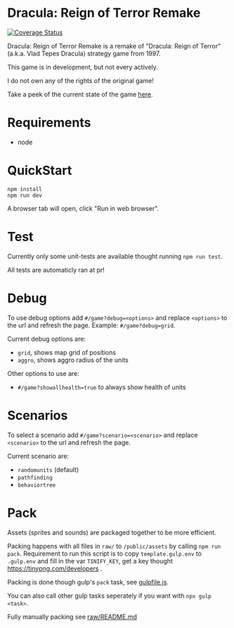 # Dracula: Reign of Terror Remake

[![Coverage Status](https://coveralls.io/repos/github/stevensnoeijen/drotr/badge.svg?branch=main)](https://coveralls.io/github/stevensnoeijen/drotr?branch=main)

Dracula: Reign of Terror Remake is a remake of "Dracula: Reign of Terror" (a.k.a. Vlad Tepes Dracula) strategy game from 1997.

This game is in development, but not every actively.

I do not own any of the rights of the original game!

Take a peek of the current state of the game [here](https://stevensnoeijen.github.io/drotr/).

# Requirements

- node

# QuickStart

```
npm install
npm run dev
```

A browser tab will open, click "Run in web browser".

# Test

Currently only some unit-tests are available thought running `npm run test`.

All tests are automaticly ran at pr!

# Debug

To use debug options add `#/game?debug=<options>` and replace `<options>` to the url and refresh the page.
Example: `#/game?debug=grid`.

Current debug options are:

- `grid`, shows map grid of positions
- `aggro`, shows aggro radius of the units

Other options to use are:

- `#/game?showallhealth=true` to always show health of units

# Scenarios

To select a scenario add `#/game?scenario=<scenario>` and replace `<scenario>` to the url and refresh the page.

Current scenario are:

- `randomunits` (default)
- `pathfinding`
- `behaviortree`

# Pack

Assets (sprites and sounds) are packaged together to be more efficient.

Packing happens with all files in `raw/` to `/public/assets` by calling `npm run pack`.
Requirement to run this script is to copy `template.gulp.env` to `.gulp.env` and fill in the var `TINIFY_KEY`, get a key thought https://tinypng.com/developers .

Packing is done though gulp's `pack` task, see [gulpfile.js](./gulpfile.js).

You can also call other gulp tasks seperately if you want with `npx gulp <task>`.

Fully manually packing see [raw/README.md](raw/README.md)

